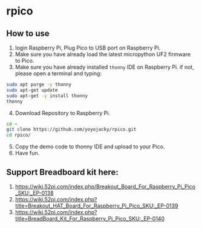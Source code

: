 # rpico
## How to use
1. login Raspberry Pi, Plug Pico to USB port on Raspberry Pi.
2. Make sure you have already load the latest micropython UF2 firmware to Pico.
3. Make sure you have already installed `thonny` IDE on Raspberry Pi.
if not, please open a terminal and typing: 
```bash
sudo apt purge -y thonny
sudo apt-get update 
sudo apt-get -y install thonny
thonny
```
4. Download Repository to Raspberry Pi.
```bash
cd ~
git clone https://github.com/yoyojacky/rpico.git
cd rpico/
```
5. Copy the demo code to thonny IDE and upload to your Pico.
6. Have fun.
## Support Breadboard kit here:
1. https://wiki.52pi.com/index.php/Breakout_Board_For_Raspberry_Pi_Pico_SKU:_EP-0138
2. https://wiki.52pi.com/index.php?title=Breakout_HAT_Board_For_Raspberry_Pi_Pico_SKU:_EP-0139
3. https://wiki.52pi.com/index.php?title=BreadBoard_Kit_For_Raspberry_Pi_Pico_SKU:_EP-0140
